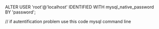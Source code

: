 ALTER USER 'root'@'localhost' IDENTIFIED WITH mysql_native_password BY 'password';

// if autentification problem use this code mysql command line



<!-- https://www.youtube.com/watch?v=fPuLnzSjPLE -->